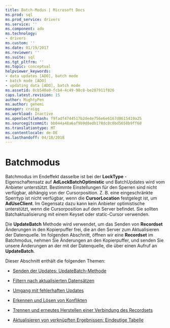 ```yaml
---
title: Batch-Modus | Microsoft Docs
ms.prod: sql
ms.prod_service: drivers
ms.service: ''
ms.component: ado
ms.technology:
- drivers
ms.custom: ''
ms.date: 01/19/2017
ms.reviewer: ''
ms.suite: sql
ms.tgt_pltfrm: ''
ms.topic: conceptual
helpviewer_keywords:
- data updates [ADO], batch mode
- batch mode [ADO]
- updating data [ADO], batch mode
ms.assetid: 0cb548e0-fcb4-4c49-98c8-be287911f826
caps.latest.revision: 15
author: MightyPen
ms.author: genemi
manager: craigg
ms.workload: Inactive
ms.openlocfilehash: f9fadf4744517b2de4e756e6e6167d8615419a25
ms.sourcegitcommit: bb044a48a6af9b9d8edb178dc8c8bd5658b9ff68
ms.translationtype: MT
ms.contentlocale: de-DE
ms.lasthandoff: 04/18/2018
---
```

# <a name="batch-mode"></a>Batchmodus
Batchmodus im Endeffekt dasselbe ist bei der **LockType** -Eigenschaftensatz auf **AdLockBatchOptimistic** und BatchUpdates wird vom Anbieter unterstützt. Bestimmte Einstellungen für den Sperren sind nicht verfügbar, abhängig von der Cursorposition. Z. B. eine eingeschränkte Sperrtyp ist nicht verfügbar, wenn die **CursorLocation** festgelegt ist, um **AdUseClient**. Im Gegensatz dazu kann kein Anbieter optimistische unterstützt, wenn die Cursorposition auf dem Server befindet. Sie sollten Batchaktualisierung mit einem Keyset oder static-Cursor verwenden.  
  
 Die **UpdateBatch** Methode wird verwendet, um das Senden von **Recordset** Änderungen in den Kopierpuffer frei, die an den Server zum Aktualisieren der Datenquelle. Im folgenden Abschnitt, öffnen wir eine **Recordset** im Batchmodus, nehmen Sie Änderungen an den Kopierpuffer, und senden Sie unsere Änderungen an der mit der Datenquelle, die über einen Aufruf an **UpdateBatch**.  
  
 Dieser Abschnitt enthält die folgenden Themen:  
  
-   [Senden der Updates: UpdateBatch-Methode](../../../ado/guide/data/sending-the-updates-updatebatch-method.md)  
  
-   [Filtern nach aktualisierten Datensätzen](../../../ado/guide/data/filtering-for-updated-records.md)  
  
-   [Umgang mit fehlerhaften Updates](../../../ado/guide/data/dealing-with-failed-updates.md)  
  
-   [Erkennen und Lösen von Konflikten](../../../ado/guide/data/detecting-and-resolving-conflicts.md)  
  
-   [Trennen und erneutes Herstellen einer Verbindung des Recordsets](../../../ado/guide/data/disconnecting-and-reconnecting-the-recordset.md)  
  
-   [Aktualisieren von verknüpften Ergebnissen: Eindeutige Tabelle](../../../ado/guide/data/updating-joined-results-unique-table.md)
